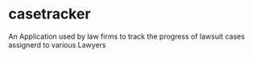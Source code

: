 # casetracker
An Application used by law firms to track the progress of lawsuit cases assignerd to various Lawyers

